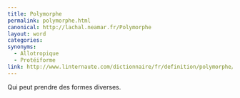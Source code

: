 ```yaml
---
title: Polymorphe
permalink: polymorphe.html
canonical: http://lachal.neamar.fr/Polymorphe
layout: word
categories:
synonyms:
  - Allotropique
  - Protéiforme
link: http://www.linternaute.com/dictionnaire/fr/definition/polymorphe/
---
```


Qui peut prendre des formes diverses.


